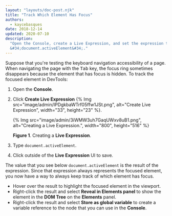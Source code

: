 ```yaml
---
layout: "layouts/doc-post.njk"
title: "Track Which Element Has Focus"
authors:
  - kaycebasques
date: 2018-12-14
updated: 2020-07-10
description:
  "Open the Console, create a Live Expression, and set the expression to
  &#34;document.activeElement&#34;."
---
```


Suppose that you're testing the keyboard navigation accessibility of a page. When navigating the
page with the <kbd>Tab</kbd> key, the focus ring sometimes disappears because the element that has
focus is hidden. To track the focused element in DevTools:

1.  Open the **Console**.
2.  Click **Create Live Expression**
    {% Img src="image/admin/IPDgkbaWTrf05ffw1JSt.png", alt="Create Live Expression", width="33", height="23" %}.

    {% Img src="image/admin/3iWMW3uh7GaqUWxv8uB1.png", alt="Creating a Live Expression.", width="800", height="516" %}

    **Figure 1**. Creating a **Live Expression**.

3.  Type `document.activeElement`.
4.  Click outside of the **Live Expression** UI to save.

The value that you see below `document.activeElement` is the result of the expression. Since that
expression always represents the focused element, you now have a way to always keep track of which
element has focus.

- Hover over the result to highlight the focused element in the viewport.
- Right-click the result and select **Reveal in Elements panel** to show the element in the **DOM
  Tree** on the **Elements** panel.
- Right-click the result and select **Store as global variable** to create a variable reference to
  the node that you can use in the **Console**.
